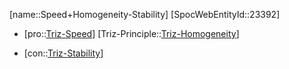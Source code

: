 ﻿---
type: TrizContradiction
aliases:
- Speed+Homogeneity-Stability
license: CC BY-SA 4.0
copyright: https://github.com/SpocWeb
IsDeleted: false
IsReadOnly: false
Confidential: public
tags: 
- Triz/Contradiction
---
[name::Speed+Homogeneity-Stability]
[SpocWebEntityId::23392]
+ [pro::[Triz-Speed](tech/Triz/Parameter/Triz-Speed.md)]
[Triz-Principle::[Triz-Homogeneity](tech/Triz/Principle/Triz-Homogeneity.md)]
- [con::[Triz-Stability](tech/Triz/Parameter/Triz-Stability.md)]

